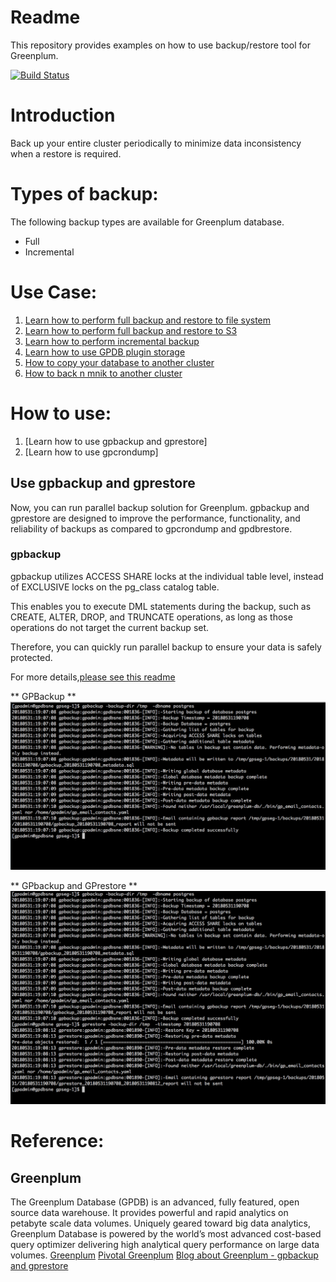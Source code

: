# Readme
This repository provides examples on how to use backup/restore tool for
Greenplum.

[![Build Status](https://travis-ci.org/kongyew/greenplum-gphdfs-examples.svg?branch=master)](https://travis-ci.org/kongyew/greenplum-gphdfs-examples)

# Introduction
Back up your entire cluster periodically to minimize data inconsistency when a restore is required.

# Types of backup:
The following backup types are available for Greenplum database.

* Full
* Incremental

# Use Case:
1. [Learn how to perform full backup and restore to  file system](#usecase1/README.MD)
2. [Learn how to perform full backup and restore to  S3](#usecase1/README.MD)
2. [Learn how to perform incremental backup](#usecase2/README.MD)
3. [Learn how to use GPDB plugin storage](#usecase3/README.MD)
4. [How to  copy your database to another cluster](#usecase4/README.MD)
5. [How to back n    mnik  to another cluster](#usecase4/README.MD)


# How to use:
1. [Learn how to use gpbackup and gprestore]
2. [Learn how to use gpcrondump]



## Use gpbackup and gprestore
Now, you can run parallel backup solution for Greenplum. gpbackup and gprestore are designed to improve the performance, functionality, and reliability of backups as compared to gpcrondump and gpdbrestore.

### gpbackup
gpbackup utilizes ACCESS SHARE locks at the individual table level, instead of EXCLUSIVE locks on the pg_class catalog table.

 This enables you to execute DML statements during the backup, such as CREATE, ALTER, DROP, and TRUNCATE operations, as long as those operations do not target the current backup set.

 Therefore, you can quickly run parallel backup to ensure your data is safely protected.

For more details,[please see this readme](usecase1/README.MD)

** GPBackup **
![alt text](usecase1/images/gpbackup.png "Running gpbackup")

** GPbackup and GPrestore **
![alt text](usecase1/images/gpbackup_and_gprestore.png "Running gpbackup and gprestore")





# Reference:
## Greenplum
The Greenplum Database (GPDB) is an advanced, fully featured, open source data warehouse. It provides powerful and rapid analytics on petabyte scale data volumes. Uniquely geared toward big data analytics, Greenplum Database is powered by the world’s most advanced cost-based query optimizer delivering high analytical query performance on large data volumes.
[Greenplum](https://greenplum.org)
[Pivotal Greenplum](https://pivotal.io/pivotal-greenplum)
[Blog about Greenplum - gpbackup and gprestore](https://kongyew.github.io/greenplum-backup/)
